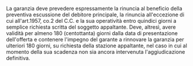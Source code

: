 La garanzia deve prevedere espressamente la rinuncia al beneficio della preventiva escussione del debitore principale, la rinuncia all'eccezione di cui all'art.1957, co.2 del C.C. e la sua operatività entro quindici giorni a semplice richiesta scritta del soggetto appaltante. Deve, altresì, avere validità per almeno 180 (centottanta) giorni dalla data di presentazione dell'offerta e contenere l'impegno del garante a rinnovare la garanzia per ulteriori 180 giorni, su richiesta della stazione appaltante, nel caso in cui al momento della sua scadenza non sia ancora intervenuta l'aggiudicazione definitiva.